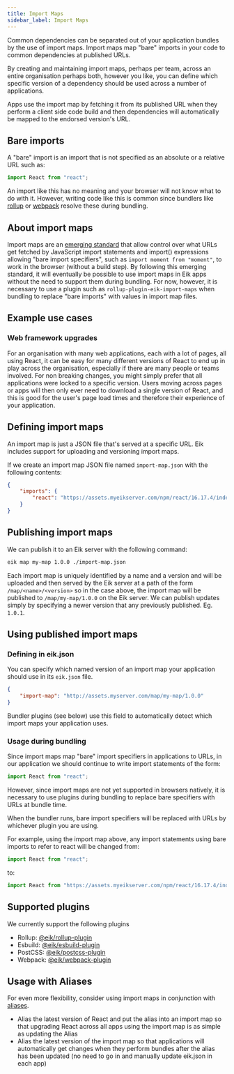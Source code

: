 ```yaml
---
title: Import Maps
sidebar_label: Import Maps
---
```


Common dependencies can be separated out of your application bundles by the use of import maps.
Import maps map "bare" imports in your code to common dependencies at published URLs.

By creating and maintaining import maps, perhaps per team, across an entire organisation perhaps both, however you like, you can define which specific version of a dependency should be used across a number of applications.

Apps use the import map by fetching it from its published URL when they perform a client side code build and then dependencies will automatically be mapped to the endorsed version's URL.

## Bare imports

A "bare" import is an import that is not specified as an absolute or a relative URL such as:

```js
import React from "react";
```

An import like this has no meaning and your browser will not know what to do with it. However, writing code like this is common since bundlers like [rollup](https://rollupjs.org/) or [webpack](https://webpack.js.org/) resolve these during bundling.

## About import maps

Import maps are an [emerging standard](https://github.com/WICG/import-maps) that allow control over what URLs get fetched by JavaScript import statements and import() expressions allowing "bare import specifiers", such as `import moment from "moment"`, to work in the browser (without a build step). By following this emerging standard, it will eventually be possible to use import maps in Eik apps without the need to support them during bundling. For now, however, it is necessary to use a plugin such as `rollup-plugin-eik-import-maps` when bundling to replace "bare imports" with values in import map files.

## Example use cases

### Web framework upgrades

For an organisation with many web applications, each with a lot of pages, all using React, it can be easy for many different versions of React to end up in play across the organisation, especially if there are many people or teams involved. For non breaking changes, you might simply prefer that all applications were locked to a specific version. Users moving across pages or apps will then only ever need to download a single version of React, and this is good for the user's page load times and therefore their experience of your application.

## Defining import maps

An import map is just a JSON file that's served at a specific URL. Eik includes support for uploading and versioning import maps.

If we create an import map JSON file named `import-map.json` with the following contents:

```json
{
	"imports": {
		"react": "https://assets.myeikserver.com/npm/react/16.17.4/index.js"
	}
}
```

## Publishing import maps

We can publish it to an Eik server with the following command:

```sh
eik map my-map 1.0.0 ./import-map.json
```

Each import map is uniquely identified by a name and a version and will be uploaded and then served by the Eik server at a path of the form `/map/<name>/<version>` so in the case above, the import map will be published to `/map/my-map/1.0.0` on the Eik server. We can publish updates simply by specifying a newer version that any previously published. Eg. `1.0.1`.

## Using published import maps

### Defining in eik.json

You can specify which named version of an import map your application should use in its `eik.json` file.

```json
{
	"import-map": "http://assets.myserver.com/map/my-map/1.0.0"
}
```

Bundler plugins (see below) use this field to automatically detect which import maps your application uses.

### Usage during bundling

Since import maps map "bare" import specifiers in applications to URLs, in our application we should continue to write import statements of the form:

```js
import React from "react";
```

However, since import maps are not yet supported in browsers natively, it is necessary to use plugins during bundling to replace bare specifiers with URLs at bundle time.

When the bundler runs, bare import specifiers will be replaced with URLs by whichever plugin you are using.

For example, using the import map above, any import statements using bare imports to refer to react will be changed from:

```js
import React from "react";
```

to:

```js
import React from "https://assets.myeikserver.com/npm/react/16.17.4/index.js";
```

## Supported plugins

We currently support the following plugins

- Rollup: [@eik/rollup-plugin](https://github.com/eik-lib/rollup-plugin)
- Esbuild: [@eik/esbuild-plugin](https://github.com/eik-lib/esbuild-plugin)
- PostCSS: [@eik/postcss-plugin](https://github.com/eik-lib/postcss-plugin)
- Webpack: [@eik/webpack-plugin](https://github.com/eik-lib/webpack-plugin)

## Usage with Aliases

For even more flexibility, consider using import maps in conjunction with [aliases](/docs/client_aliases).

- Alias the latest version of React and put the alias into an import map so that upgrading React across all apps using the import map is as simple as updating the Alias
- Alias the latest version of the import map so that applications will automatically get changes when they perform bundles after the alias has been updated (no need to go in and manually update eik.json in each app)
